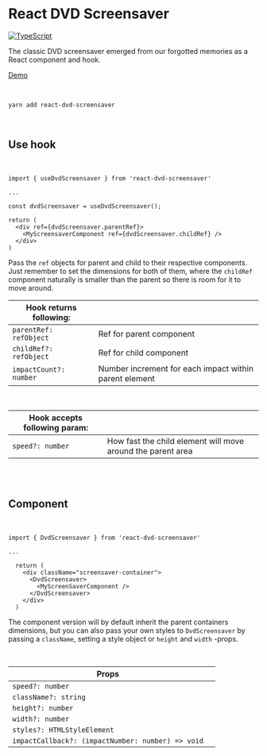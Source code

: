 # React DVD Screensaver

[![TypeScript](https://badges.frapsoft.com/typescript/code/typescript.svg?v=101)](https://github.com/ellerbrock/typescript-badges/)

The classic DVD screensaver emerged from our forgotted memories as a React component and hook.

[Demo](https://codesandbox.io/s/react-dvd-screensaver-demo-mp563)

<br>

```
yarn add react-dvd-screensaver
```
<br>

## Use hook
<br>

```
import { useDvdScreensaver } from 'react-dvd-screensaver'

...

const dvdScreensaver = useDvdScreensaver();

return (
  <div ref={dvdScreensaver.parentRef}>
    <MyScreensaverComponent ref={dvdScreensaver.childRef} />
  </div>
)
```

Pass the `ref` objects for parent and child to their respective components. Just remember to set the dimensions for both of them, where the `childRef` component naturally is smaller than the parent so there is room for it to move around.

| Hook returns following:||
| ------------- | ------------- |
|`parentRef: refObject`| Ref for parent component|
|`childRef?: refObject`| Ref for child component|
|`impactCount?: number`| Number increment for each impact within parent element|

<br>

| Hook accepts following param:         ||
| ------------- | ------------- |
|`speed?: number`| How fast the child element will move around the parent area |

<br>
<br>

## Component
<br>

```
import { DvdScreensaver } from 'react-dvd-screensaver'

...

  return (
    <div className="screensaver-container">
      <DvdScreensaver>
        <MyScreenSaverComponent />
      </DvdScreensaver>
    </div>
  )
```
The component version will by default inherit the parent containers dimensions, but you can also pass your own styles to `DvdScreensaver` by passing a `className`, setting a style object or `height` and `width` -props.


<br>

| Props         |  |
| ------------- | ------------- |
|`speed?: number`||
|`className?: string`||
|`height?: number`||
|`width?: number`||
|`styles?: HTMLStyleElement`||
|`impactCallback?: (impactNumber: number) => void`|

